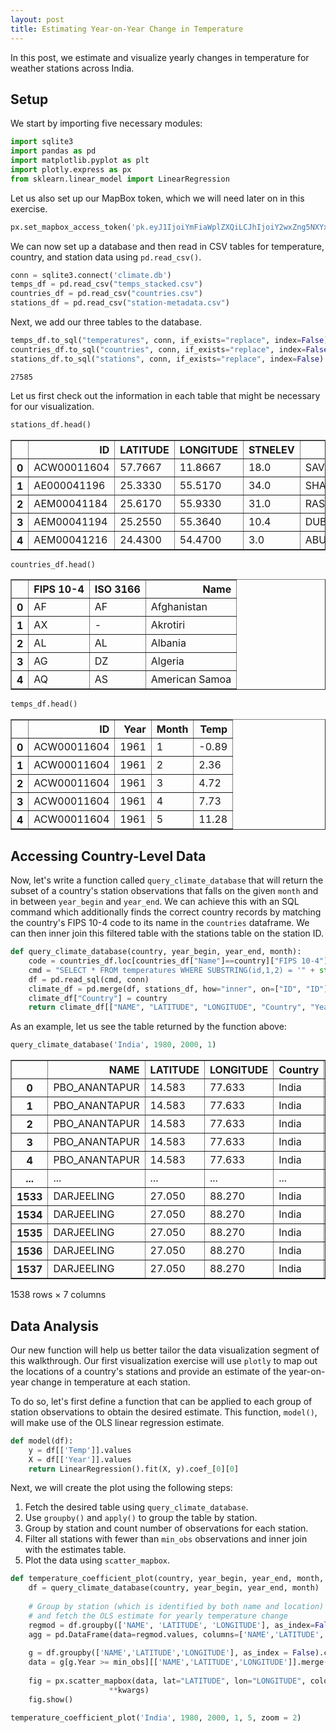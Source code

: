 ```yaml
---
layout: post
title: Estimating Year-on-Year Change in Temperature
---
```

In this post, we estimate and visualize yearly changes in temperature for weather stations across India.

## Setup

We start by importing five necessary modules:


```python
import sqlite3
import pandas as pd
import matplotlib.pyplot as plt
import plotly.express as px
from sklearn.linear_model import LinearRegression
```

Let us also set up our MapBox token, which we will need later on in this exercise.


```python
px.set_mapbox_access_token('pk.eyJ1IjoiYmFiaWplZXQiLCJhIjoiY2wxZng5NXYxMDMxMzNicjI1N3JveWZvbyJ9.b_hcxpVSJoAH_PRFxD616w')
```

We can now set up a database and then read in CSV tables for temperature, country, and station data using ```pd.read_csv()```.


```python
conn = sqlite3.connect('climate.db')
temps_df = pd.read_csv("temps_stacked.csv")
countries_df = pd.read_csv("countries.csv")
stations_df = pd.read_csv("station-metadata.csv")
```

Next, we add our three tables to the database.


```python
temps_df.to_sql("temperatures", conn, if_exists="replace", index=False)
countries_df.to_sql("countries", conn, if_exists="replace", index=False)
stations_df.to_sql("stations", conn, if_exists="replace", index=False)
```




    27585



Let us first check out the information in each table that might be necessary for our visualization.


```python
stations_df.head()
```




<div>
<style scoped>
    .dataframe tbody tr th:only-of-type {
        vertical-align: middle;
    }

    .dataframe tbody tr th {
        vertical-align: top;
    }

    .dataframe thead th {
        text-align: right;
    }
</style>
<table border="1" class="dataframe">
  <thead>
    <tr style="text-align: right;">
      <th></th>
      <th>ID</th>
      <th>LATITUDE</th>
      <th>LONGITUDE</th>
      <th>STNELEV</th>
      <th>NAME</th>
    </tr>
  </thead>
  <tbody>
    <tr>
      <th>0</th>
      <td>ACW00011604</td>
      <td>57.7667</td>
      <td>11.8667</td>
      <td>18.0</td>
      <td>SAVE</td>
    </tr>
    <tr>
      <th>1</th>
      <td>AE000041196</td>
      <td>25.3330</td>
      <td>55.5170</td>
      <td>34.0</td>
      <td>SHARJAH_INTER_AIRP</td>
    </tr>
    <tr>
      <th>2</th>
      <td>AEM00041184</td>
      <td>25.6170</td>
      <td>55.9330</td>
      <td>31.0</td>
      <td>RAS_AL_KHAIMAH_INTE</td>
    </tr>
    <tr>
      <th>3</th>
      <td>AEM00041194</td>
      <td>25.2550</td>
      <td>55.3640</td>
      <td>10.4</td>
      <td>DUBAI_INTL</td>
    </tr>
    <tr>
      <th>4</th>
      <td>AEM00041216</td>
      <td>24.4300</td>
      <td>54.4700</td>
      <td>3.0</td>
      <td>ABU_DHABI_BATEEN_AIR</td>
    </tr>
  </tbody>
</table>
</div>




```python
countries_df.head()
```




<div>
<style scoped>
    .dataframe tbody tr th:only-of-type {
        vertical-align: middle;
    }

    .dataframe tbody tr th {
        vertical-align: top;
    }

    .dataframe thead th {
        text-align: right;
    }
</style>
<table border="1" class="dataframe">
  <thead>
    <tr style="text-align: right;">
      <th></th>
      <th>FIPS 10-4</th>
      <th>ISO 3166</th>
      <th>Name</th>
    </tr>
  </thead>
  <tbody>
    <tr>
      <th>0</th>
      <td>AF</td>
      <td>AF</td>
      <td>Afghanistan</td>
    </tr>
    <tr>
      <th>1</th>
      <td>AX</td>
      <td>-</td>
      <td>Akrotiri</td>
    </tr>
    <tr>
      <th>2</th>
      <td>AL</td>
      <td>AL</td>
      <td>Albania</td>
    </tr>
    <tr>
      <th>3</th>
      <td>AG</td>
      <td>DZ</td>
      <td>Algeria</td>
    </tr>
    <tr>
      <th>4</th>
      <td>AQ</td>
      <td>AS</td>
      <td>American Samoa</td>
    </tr>
  </tbody>
</table>
</div>




```python
temps_df.head()
```




<div>
<style scoped>
    .dataframe tbody tr th:only-of-type {
        vertical-align: middle;
    }

    .dataframe tbody tr th {
        vertical-align: top;
    }

    .dataframe thead th {
        text-align: right;
    }
</style>
<table border="1" class="dataframe">
  <thead>
    <tr style="text-align: right;">
      <th></th>
      <th>ID</th>
      <th>Year</th>
      <th>Month</th>
      <th>Temp</th>
    </tr>
  </thead>
  <tbody>
    <tr>
      <th>0</th>
      <td>ACW00011604</td>
      <td>1961</td>
      <td>1</td>
      <td>-0.89</td>
    </tr>
    <tr>
      <th>1</th>
      <td>ACW00011604</td>
      <td>1961</td>
      <td>2</td>
      <td>2.36</td>
    </tr>
    <tr>
      <th>2</th>
      <td>ACW00011604</td>
      <td>1961</td>
      <td>3</td>
      <td>4.72</td>
    </tr>
    <tr>
      <th>3</th>
      <td>ACW00011604</td>
      <td>1961</td>
      <td>4</td>
      <td>7.73</td>
    </tr>
    <tr>
      <th>4</th>
      <td>ACW00011604</td>
      <td>1961</td>
      <td>5</td>
      <td>11.28</td>
    </tr>
  </tbody>
</table>
</div>



## Accessing Country-Level Data

Now, let's write a function called ```query_climate_database``` that will return the subset of a country's station observations that falls on the given ```month``` and in between ```year_begin``` and ```year_end```. We can achieve this with an SQL command which additionally finds the correct country records by matching the country's FIPS 10-4 code to its name in the ```countries``` dataframe. We can then inner join this filtered table with the stations table on the station ID.


```python
def query_climate_database(country, year_begin, year_end, month):
    code = countries_df.loc[countries_df["Name"]==country]["FIPS 10-4"].iloc[0]
    cmd = "SELECT * FROM temperatures WHERE SUBSTRING(id,1,2) = '" + str(code) + "' AND year >= " + str(year_begin) + " AND year <= " + str(year_end) + " AND month = " + str(month)
    df = pd.read_sql(cmd, conn)
    climate_df = pd.merge(df, stations_df, how="inner", on=["ID", "ID"])
    climate_df["Country"] = country
    return climate_df[["NAME", "LATITUDE", "LONGITUDE", "Country", "Year", "Month","Temp"]]
```

As an example, let us see the table returned by the function above:


```python
query_climate_database('India', 1980, 2000, 1)
```




<div>
<style scoped>
    .dataframe tbody tr th:only-of-type {
        vertical-align: middle;
    }

    .dataframe tbody tr th {
        vertical-align: top;
    }

    .dataframe thead th {
        text-align: right;
    }
</style>
<table border="1" class="dataframe">
  <thead>
    <tr style="text-align: right;">
      <th></th>
      <th>NAME</th>
      <th>LATITUDE</th>
      <th>LONGITUDE</th>
      <th>Country</th>
      <th>Year</th>
      <th>Month</th>
      <th>Temp</th>
    </tr>
  </thead>
  <tbody>
    <tr>
      <th>0</th>
      <td>PBO_ANANTAPUR</td>
      <td>14.583</td>
      <td>77.633</td>
      <td>India</td>
      <td>1980</td>
      <td>1</td>
      <td>23.48</td>
    </tr>
    <tr>
      <th>1</th>
      <td>PBO_ANANTAPUR</td>
      <td>14.583</td>
      <td>77.633</td>
      <td>India</td>
      <td>1981</td>
      <td>1</td>
      <td>24.57</td>
    </tr>
    <tr>
      <th>2</th>
      <td>PBO_ANANTAPUR</td>
      <td>14.583</td>
      <td>77.633</td>
      <td>India</td>
      <td>1982</td>
      <td>1</td>
      <td>24.19</td>
    </tr>
    <tr>
      <th>3</th>
      <td>PBO_ANANTAPUR</td>
      <td>14.583</td>
      <td>77.633</td>
      <td>India</td>
      <td>1983</td>
      <td>1</td>
      <td>23.51</td>
    </tr>
    <tr>
      <th>4</th>
      <td>PBO_ANANTAPUR</td>
      <td>14.583</td>
      <td>77.633</td>
      <td>India</td>
      <td>1984</td>
      <td>1</td>
      <td>24.81</td>
    </tr>
    <tr>
      <th>...</th>
      <td>...</td>
      <td>...</td>
      <td>...</td>
      <td>...</td>
      <td>...</td>
      <td>...</td>
      <td>...</td>
    </tr>
    <tr>
      <th>1533</th>
      <td>DARJEELING</td>
      <td>27.050</td>
      <td>88.270</td>
      <td>India</td>
      <td>1983</td>
      <td>1</td>
      <td>5.10</td>
    </tr>
    <tr>
      <th>1534</th>
      <td>DARJEELING</td>
      <td>27.050</td>
      <td>88.270</td>
      <td>India</td>
      <td>1986</td>
      <td>1</td>
      <td>6.90</td>
    </tr>
    <tr>
      <th>1535</th>
      <td>DARJEELING</td>
      <td>27.050</td>
      <td>88.270</td>
      <td>India</td>
      <td>1994</td>
      <td>1</td>
      <td>8.10</td>
    </tr>
    <tr>
      <th>1536</th>
      <td>DARJEELING</td>
      <td>27.050</td>
      <td>88.270</td>
      <td>India</td>
      <td>1995</td>
      <td>1</td>
      <td>5.60</td>
    </tr>
    <tr>
      <th>1537</th>
      <td>DARJEELING</td>
      <td>27.050</td>
      <td>88.270</td>
      <td>India</td>
      <td>1997</td>
      <td>1</td>
      <td>5.70</td>
    </tr>
  </tbody>
</table>
<p>1538 rows × 7 columns</p>
</div>



## Data Analysis

Our new function will help us better tailor the data visualization segment of this walkthrough. Our first visualization exercise will use ```plotly``` to map out the locations of a country's stations and provide an estimate of the year-on-year change in temperature at each station.

To do so, let's first define a function that can be applied to each group of station observations to obtain the desired estimate. This function, ```model()```, will make use of the OLS linear regression estimate.


```python
def model(df):
    y = df[['Temp']].values
    X = df[['Year']].values
    return LinearRegression().fit(X, y).coef_[0][0]
```

Next, we will create the plot using the following steps:

1. Fetch the desired table using ```query_climate_database```.
2. Use ```groupby()``` and ```apply()``` to group the table by station.
3. Group by station and count number of observations for each station.
4. Filter all stations with fewer than ```min_obs``` observations and inner join with the estimates table.
5. Plot the data using ```scatter_mapbox```.


```python
def temperature_coefficient_plot(country, year_begin, year_end, month, min_obs, **kwargs):
    df = query_climate_database(country, year_begin, year_end, month)
    
    # Group by station (which is identified by both name and location) 
    # and fetch the OLS estimate for yearly temperature change
    regmod = df.groupby(['NAME', 'LATITUDE', 'LONGITUDE'], as_index=False).apply(model)
    agg = pd.DataFrame(data=regmod.values, columns=['NAME','LATITUDE','LONGITUDE','Estimate'])
    
    g = df.groupby(['NAME','LATITUDE','LONGITUDE'], as_index = False).count()
    data = g[g.Year >= min_obs][['NAME','LATITUDE','LONGITUDE']].merge(agg, on=['NAME','LATITUDE','LONGITUDE'], how='inner')
    
    fig = px.scatter_mapbox(data, lat="LATITUDE", lon="LONGITUDE", color="Estimate",
                      **kwargs)
    fig.show()
```


```python
temperature_coefficient_plot('India', 1980, 2000, 1, 5, zoom = 2)
```


<div>                            <div id="299eaa1e-ba25-4ff5-9077-5f03aa7346f5" class="plotly-graph-div" style="height:525px; width:100%;"></div>            <script type="text/javascript">                require(["plotly"], function(Plotly) {                    window.PLOTLYENV=window.PLOTLYENV || {};                                    if (document.getElementById("299eaa1e-ba25-4ff5-9077-5f03aa7346f5")) {                    Plotly.newPlot(                        "299eaa1e-ba25-4ff5-9077-5f03aa7346f5",                        [{"hovertemplate":"Estimate=-0.023824531516183967<br>LATITUDE=%{lat}<br>LONGITUDE=%{lon}<extra></extra>","lat":[23.883],"legendgroup":"-0.023824531516183967","lon":[91.25],"marker":{"color":"#636efa"},"mode":"markers","name":"-0.023824531516183967","showlegend":true,"subplot":"mapbox","type":"scattermapbox"},{"hovertemplate":"Estimate=-0.09541262135922327<br>LATITUDE=%{lat}<br>LONGITUDE=%{lon}<extra></extra>","lat":[27.1667],"legendgroup":"-0.09541262135922327","lon":[78.0333],"marker":{"color":"#EF553B"},"mode":"markers","name":"-0.09541262135922327","showlegend":true,"subplot":"mapbox","type":"scattermapbox"},{"hovertemplate":"Estimate=-0.006976463916064041<br>LATITUDE=%{lat}<br>LONGITUDE=%{lon}<extra></extra>","lat":[23.067],"legendgroup":"-0.006976463916064041","lon":[72.633],"marker":{"color":"#00cc96"},"mode":"markers","name":"-0.006976463916064041","showlegend":true,"subplot":"mapbox","type":"scattermapbox"},{"hovertemplate":"Estimate=-0.038906130401503036<br>LATITUDE=%{lat}<br>LONGITUDE=%{lon}<extra></extra>","lat":[20.7],"legendgroup":"-0.038906130401503036","lon":[77.033],"marker":{"color":"#ab63fa"},"mode":"markers","name":"-0.038906130401503036","showlegend":true,"subplot":"mapbox","type":"scattermapbox"},{"hovertemplate":"Estimate=0.011315635598175711<br>LATITUDE=%{lat}<br>LONGITUDE=%{lon}<extra></extra>","lat":[20.7],"legendgroup":"0.011315635598175711","lon":[77.067],"marker":{"color":"#FFA15A"},"mode":"markers","name":"0.011315635598175711","showlegend":true,"subplot":"mapbox","type":"scattermapbox"},{"hovertemplate":"Estimate=-0.12064847942754905<br>LATITUDE=%{lat}<br>LONGITUDE=%{lon}<extra></extra>","lat":[25.441],"legendgroup":"-0.12064847942754905","lon":[81.735],"marker":{"color":"#19d3f3"},"mode":"markers","name":"-0.12064847942754905","showlegend":true,"subplot":"mapbox","type":"scattermapbox"},{"hovertemplate":"Estimate=-0.07217977893368016<br>LATITUDE=%{lat}<br>LONGITUDE=%{lon}<extra></extra>","lat":[25.5],"legendgroup":"-0.07217977893368016","lon":[81.9],"marker":{"color":"#FF6692"},"mode":"markers","name":"-0.07217977893368016","showlegend":true,"subplot":"mapbox","type":"scattermapbox"},{"hovertemplate":"Estimate=-0.02485771200910647<br>LATITUDE=%{lat}<br>LONGITUDE=%{lon}<extra></extra>","lat":[31.71],"legendgroup":"-0.02485771200910647","lon":[74.797],"marker":{"color":"#B6E880"},"mode":"markers","name":"-0.02485771200910647","showlegend":true,"subplot":"mapbox","type":"scattermapbox"},{"hovertemplate":"Estimate=-0.00598233189749575<br>LATITUDE=%{lat}<br>LONGITUDE=%{lon}<extra></extra>","lat":[19.85],"legendgroup":"-0.00598233189749575","lon":[75.4],"marker":{"color":"#FF97FF"},"mode":"markers","name":"-0.00598233189749575","showlegend":true,"subplot":"mapbox","type":"scattermapbox"},{"hovertemplate":"Estimate=-0.03679235262878381<br>LATITUDE=%{lat}<br>LONGITUDE=%{lon}<extra></extra>","lat":[21.517],"legendgroup":"-0.03679235262878381","lon":[86.933],"marker":{"color":"#FECB52"},"mode":"markers","name":"-0.03679235262878381","showlegend":true,"subplot":"mapbox","type":"scattermapbox"},{"hovertemplate":"Estimate=0.013679395808956421<br>LATITUDE=%{lat}<br>LONGITUDE=%{lon}<extra></extra>","lat":[12.967],"legendgroup":"0.013679395808956421","lon":[77.583],"marker":{"color":"#636efa"},"mode":"markers","name":"0.013679395808956421","showlegend":true,"subplot":"mapbox","type":"scattermapbox"},{"hovertemplate":"Estimate=0.0012467532467532877<br>LATITUDE=%{lat}<br>LONGITUDE=%{lon}<extra></extra>","lat":[17.45],"legendgroup":"0.0012467532467532877","lon":[78.47],"marker":{"color":"#EF553B"},"mode":"markers","name":"0.0012467532467532877","showlegend":true,"subplot":"mapbox","type":"scattermapbox"},{"hovertemplate":"Estimate=-0.012584415584415552<br>LATITUDE=%{lat}<br>LONGITUDE=%{lon}<extra></extra>","lat":[15.85],"legendgroup":"-0.012584415584415552","lon":[74.617],"marker":{"color":"#00cc96"},"mode":"markers","name":"-0.012584415584415552","showlegend":true,"subplot":"mapbox","type":"scattermapbox"},{"hovertemplate":"Estimate=-0.03156137006114001<br>LATITUDE=%{lat}<br>LONGITUDE=%{lon}<extra></extra>","lat":[23.283],"legendgroup":"-0.03156137006114001","lon":[77.35],"marker":{"color":"#ab63fa"},"mode":"markers","name":"-0.03156137006114001","showlegend":true,"subplot":"mapbox","type":"scattermapbox"},{"hovertemplate":"Estimate=-0.053077922077922106<br>LATITUDE=%{lat}<br>LONGITUDE=%{lon}<extra></extra>","lat":[20.25],"legendgroup":"-0.053077922077922106","lon":[85.833],"marker":{"color":"#FFA15A"},"mode":"markers","name":"-0.053077922077922106","showlegend":true,"subplot":"mapbox","type":"scattermapbox"},{"hovertemplate":"Estimate=0.021056134032725285<br>LATITUDE=%{lat}<br>LONGITUDE=%{lon}<extra></extra>","lat":[23.25],"legendgroup":"0.021056134032725285","lon":[69.667],"marker":{"color":"#19d3f3"},"mode":"markers","name":"0.021056134032725285","showlegend":true,"subplot":"mapbox","type":"scattermapbox"},{"hovertemplate":"Estimate=0.03868831168831171<br>LATITUDE=%{lat}<br>LONGITUDE=%{lon}<extra></extra>","lat":[28.0],"legendgroup":"0.03868831168831171","lon":[73.3],"marker":{"color":"#FF6692"},"mode":"markers","name":"0.03868831168831171","showlegend":true,"subplot":"mapbox","type":"scattermapbox"},{"hovertemplate":"Estimate=0.01883116883116881<br>LATITUDE=%{lat}<br>LONGITUDE=%{lon}<extra></extra>","lat":[18.9],"legendgroup":"0.01883116883116881","lon":[72.8167],"marker":{"color":"#B6E880"},"mode":"markers","name":"0.01883116883116881","showlegend":true,"subplot":"mapbox","type":"scattermapbox"},{"hovertemplate":"Estimate=0.04967532467532468<br>LATITUDE=%{lat}<br>LONGITUDE=%{lon}<extra></extra>","lat":[19.117],"legendgroup":"0.04967532467532468","lon":[72.85],"marker":{"color":"#FF97FF"},"mode":"markers","name":"0.04967532467532468","showlegend":true,"subplot":"mapbox","type":"scattermapbox"},{"hovertemplate":"Estimate=-0.03627833925157053<br>LATITUDE=%{lat}<br>LONGITUDE=%{lon}<extra></extra>","lat":[22.533],"legendgroup":"-0.03627833925157053","lon":[88.333],"marker":{"color":"#FECB52"},"mode":"markers","name":"-0.03627833925157053","showlegend":true,"subplot":"mapbox","type":"scattermapbox"},{"hovertemplate":"Estimate=-0.045207792207792176<br>LATITUDE=%{lat}<br>LONGITUDE=%{lon}<extra></extra>","lat":[22.65],"legendgroup":"-0.045207792207792176","lon":[88.45],"marker":{"color":"#636efa"},"mode":"markers","name":"-0.045207792207792176","showlegend":true,"subplot":"mapbox","type":"scattermapbox"},{"hovertemplate":"Estimate=0.04454873646209391<br>LATITUDE=%{lat}<br>LONGITUDE=%{lon}<extra></extra>","lat":[25.25],"legendgroup":"0.04454873646209391","lon":[91.7333],"marker":{"color":"#EF553B"},"mode":"markers","name":"0.04454873646209391","showlegend":true,"subplot":"mapbox","type":"scattermapbox"},{"hovertemplate":"Estimate=-0.021969696969697063<br>LATITUDE=%{lat}<br>LONGITUDE=%{lon}<extra></extra>","lat":[25.25],"legendgroup":"-0.021969696969697063","lon":[91.73],"marker":{"color":"#00cc96"},"mode":"markers","name":"-0.021969696969697063","showlegend":true,"subplot":"mapbox","type":"scattermapbox"},{"hovertemplate":"Estimate=0.007252604166666687<br>LATITUDE=%{lat}<br>LONGITUDE=%{lon}<extra></extra>","lat":[14.233],"legendgroup":"0.007252604166666687","lon":[76.433],"marker":{"color":"#ab63fa"},"mode":"markers","name":"0.007252604166666687","showlegend":true,"subplot":"mapbox","type":"scattermapbox"},{"hovertemplate":"Estimate=0.007804036112586248<br>LATITUDE=%{lat}<br>LONGITUDE=%{lon}<extra></extra>","lat":[11.033],"legendgroup":"0.007804036112586248","lon":[77.05],"marker":{"color":"#FFA15A"},"mode":"markers","name":"0.007804036112586248","showlegend":true,"subplot":"mapbox","type":"scattermapbox"},{"hovertemplate":"Estimate=0.03648212867355045<br>LATITUDE=%{lat}<br>LONGITUDE=%{lon}<extra></extra>","lat":[11.767],"legendgroup":"0.03648212867355045","lon":[79.767],"marker":{"color":"#19d3f3"},"mode":"markers","name":"0.03648212867355045","showlegend":true,"subplot":"mapbox","type":"scattermapbox"},{"hovertemplate":"Estimate=-0.01005464480874316<br>LATITUDE=%{lat}<br>LONGITUDE=%{lon}<extra></extra>","lat":[20.467],"legendgroup":"-0.01005464480874316","lon":[85.933],"marker":{"color":"#FF6692"},"mode":"markers","name":"-0.01005464480874316","showlegend":true,"subplot":"mapbox","type":"scattermapbox"},{"hovertemplate":"Estimate=-0.04259177355152582<br>LATITUDE=%{lat}<br>LONGITUDE=%{lon}<extra></extra>","lat":[24.05],"legendgroup":"-0.04259177355152582","lon":[84.067],"marker":{"color":"#B6E880"},"mode":"markers","name":"-0.04259177355152582","showlegend":true,"subplot":"mapbox","type":"scattermapbox"},{"hovertemplate":"Estimate=-0.0715501664289111<br>LATITUDE=%{lat}<br>LONGITUDE=%{lon}<extra></extra>","lat":[26.1667],"legendgroup":"-0.0715501664289111","lon":[85.9],"marker":{"color":"#FF97FF"},"mode":"markers","name":"-0.0715501664289111","showlegend":true,"subplot":"mapbox","type":"scattermapbox"},{"hovertemplate":"Estimate=-0.040132924335378316<br>LATITUDE=%{lat}<br>LONGITUDE=%{lon}<extra></extra>","lat":[27.05],"legendgroup":"-0.040132924335378316","lon":[88.27],"marker":{"color":"#FECB52"},"mode":"markers","name":"-0.040132924335378316","showlegend":true,"subplot":"mapbox","type":"scattermapbox"},{"hovertemplate":"Estimate=-0.20600000000000007<br>LATITUDE=%{lat}<br>LONGITUDE=%{lon}<extra></extra>","lat":[30.317],"legendgroup":"-0.20600000000000007","lon":[78.033],"marker":{"color":"#636efa"},"mode":"markers","name":"-0.20600000000000007","showlegend":true,"subplot":"mapbox","type":"scattermapbox"},{"hovertemplate":"Estimate=0.02312781954887219<br>LATITUDE=%{lat}<br>LONGITUDE=%{lon}<extra></extra>","lat":[27.483],"legendgroup":"0.02312781954887219","lon":[95.017],"marker":{"color":"#EF553B"},"mode":"markers","name":"0.02312781954887219","showlegend":true,"subplot":"mapbox","type":"scattermapbox"},{"hovertemplate":"Estimate=-0.08208791208791189<br>LATITUDE=%{lat}<br>LONGITUDE=%{lon}<extra></extra>","lat":[24.267],"legendgroup":"-0.08208791208791189","lon":[87.25],"marker":{"color":"#00cc96"},"mode":"markers","name":"-0.08208791208791189","showlegend":true,"subplot":"mapbox","type":"scattermapbox"},{"hovertemplate":"Estimate=0.07279411764705891<br>LATITUDE=%{lat}<br>LONGITUDE=%{lon}<extra></extra>","lat":[22.3667],"legendgroup":"0.07279411764705891","lon":[69.0833],"marker":{"color":"#ab63fa"},"mode":"markers","name":"0.07279411764705891","showlegend":true,"subplot":"mapbox","type":"scattermapbox"},{"hovertemplate":"Estimate=-0.010759817871371678<br>LATITUDE=%{lat}<br>LONGITUDE=%{lon}<extra></extra>","lat":[15.417],"legendgroup":"-0.010759817871371678","lon":[75.633],"marker":{"color":"#FFA15A"},"mode":"markers","name":"-0.010759817871371678","showlegend":true,"subplot":"mapbox","type":"scattermapbox"},{"hovertemplate":"Estimate=-0.0021895664952241503<br>LATITUDE=%{lat}<br>LONGITUDE=%{lon}<extra></extra>","lat":[26.1],"legendgroup":"-0.0021895664952241503","lon":[91.583],"marker":{"color":"#19d3f3"},"mode":"markers","name":"-0.0021895664952241503","showlegend":true,"subplot":"mapbox","type":"scattermapbox"},{"hovertemplate":"Estimate=-0.23099999999999993<br>LATITUDE=%{lat}<br>LONGITUDE=%{lon}<extra></extra>","lat":[24.75],"legendgroup":"-0.23099999999999993","lon":[84.95],"marker":{"color":"#FF6692"},"mode":"markers","name":"-0.23099999999999993","showlegend":true,"subplot":"mapbox","type":"scattermapbox"},{"hovertemplate":"Estimate=0.00907792207792211<br>LATITUDE=%{lat}<br>LONGITUDE=%{lon}<extra></extra>","lat":[15.483],"legendgroup":"0.00907792207792211","lon":[73.817],"marker":{"color":"#B6E880"},"mode":"markers","name":"0.00907792207792211","showlegend":true,"subplot":"mapbox","type":"scattermapbox"},{"hovertemplate":"Estimate=-0.01789029535864977<br>LATITUDE=%{lat}<br>LONGITUDE=%{lon}<extra></extra>","lat":[26.75],"legendgroup":"-0.01789029535864977","lon":[83.367],"marker":{"color":"#FF97FF"},"mode":"markers","name":"-0.01789029535864977","showlegend":true,"subplot":"mapbox","type":"scattermapbox"},{"hovertemplate":"Estimate=-0.11084187408491945<br>LATITUDE=%{lat}<br>LONGITUDE=%{lon}<extra></extra>","lat":[24.65],"legendgroup":"-0.11084187408491945","lon":[77.317],"marker":{"color":"#FECB52"},"mode":"markers","name":"-0.11084187408491945","showlegend":true,"subplot":"mapbox","type":"scattermapbox"},{"hovertemplate":"Estimate=-0.051667566837699214<br>LATITUDE=%{lat}<br>LONGITUDE=%{lon}<extra></extra>","lat":[26.233],"legendgroup":"-0.051667566837699214","lon":[78.25],"marker":{"color":"#636efa"},"mode":"markers","name":"-0.051667566837699214","showlegend":true,"subplot":"mapbox","type":"scattermapbox"},{"hovertemplate":"Estimate=-0.02357894736842104<br>LATITUDE=%{lat}<br>LONGITUDE=%{lon}<extra></extra>","lat":[29.167],"legendgroup":"-0.02357894736842104","lon":[75.733],"marker":{"color":"#EF553B"},"mode":"markers","name":"-0.02357894736842104","showlegend":true,"subplot":"mapbox","type":"scattermapbox"},{"hovertemplate":"Estimate=0.0066103896103895995<br>LATITUDE=%{lat}<br>LONGITUDE=%{lon}<extra></extra>","lat":[22.717],"legendgroup":"0.0066103896103895995","lon":[75.8],"marker":{"color":"#00cc96"},"mode":"markers","name":"0.0066103896103895995","showlegend":true,"subplot":"mapbox","type":"scattermapbox"},{"hovertemplate":"Estimate=-0.044518664047151296<br>LATITUDE=%{lat}<br>LONGITUDE=%{lon}<extra></extra>","lat":[23.2],"legendgroup":"-0.044518664047151296","lon":[79.95],"marker":{"color":"#ab63fa"},"mode":"markers","name":"-0.044518664047151296","showlegend":true,"subplot":"mapbox","type":"scattermapbox"},{"hovertemplate":"Estimate=-0.02198100027940761<br>LATITUDE=%{lat}<br>LONGITUDE=%{lon}<extra></extra>","lat":[19.083],"legendgroup":"-0.02198100027940761","lon":[82.033],"marker":{"color":"#FFA15A"},"mode":"markers","name":"-0.02198100027940761","showlegend":true,"subplot":"mapbox","type":"scattermapbox"},{"hovertemplate":"Estimate=0.0007142857142857162<br>LATITUDE=%{lat}<br>LONGITUDE=%{lon}<extra></extra>","lat":[26.817],"legendgroup":"0.0007142857142857162","lon":[75.8],"marker":{"color":"#19d3f3"},"mode":"markers","name":"0.0007142857142857162","showlegend":true,"subplot":"mapbox","type":"scattermapbox"},{"hovertemplate":"Estimate=0.01866396761133604<br>LATITUDE=%{lat}<br>LONGITUDE=%{lon}<extra></extra>","lat":[26.9],"legendgroup":"0.01866396761133604","lon":[70.917],"marker":{"color":"#FF6692"},"mode":"markers","name":"0.01866396761133604","showlegend":true,"subplot":"mapbox","type":"scattermapbox"},{"hovertemplate":"Estimate=-0.06115103405055352<br>LATITUDE=%{lat}<br>LONGITUDE=%{lon}<extra></extra>","lat":[21.917],"legendgroup":"-0.06115103405055352","lon":[84.083],"marker":{"color":"#B6E880"},"mode":"markers","name":"-0.06115103405055352","showlegend":true,"subplot":"mapbox","type":"scattermapbox"},{"hovertemplate":"Estimate=0.024636363636363647<br>LATITUDE=%{lat}<br>LONGITUDE=%{lon}<extra></extra>","lat":[26.3],"legendgroup":"0.024636363636363647","lon":[73.017],"marker":{"color":"#FF97FF"},"mode":"markers","name":"0.024636363636363647","showlegend":true,"subplot":"mapbox","type":"scattermapbox"},{"hovertemplate":"Estimate=-0.0007978412120423305<br>LATITUDE=%{lat}<br>LONGITUDE=%{lon}<extra></extra>","lat":[16.95],"legendgroup":"-0.0007978412120423305","lon":[82.233],"marker":{"color":"#FECB52"},"mode":"markers","name":"-0.0007978412120423305","showlegend":true,"subplot":"mapbox","type":"scattermapbox"},{"hovertemplate":"Estimate=0.06909090909090908<br>LATITUDE=%{lat}<br>LONGITUDE=%{lon}<extra></extra>","lat":[10.2333],"legendgroup":"0.06909090909090908","lon":[77.4667],"marker":{"color":"#636efa"},"mode":"markers","name":"0.06909090909090908","showlegend":true,"subplot":"mapbox","type":"scattermapbox"},{"hovertemplate":"Estimate=0.011636363636363662<br>LATITUDE=%{lat}<br>LONGITUDE=%{lon}<extra></extra>","lat":[25.15],"legendgroup":"0.011636363636363662","lon":[75.85],"marker":{"color":"#EF553B"},"mode":"markers","name":"0.011636363636363662","showlegend":true,"subplot":"mapbox","type":"scattermapbox"},{"hovertemplate":"Estimate=0.03712987012987014<br>LATITUDE=%{lat}<br>LONGITUDE=%{lon}<extra></extra>","lat":[11.25],"legendgroup":"0.03712987012987014","lon":[75.783],"marker":{"color":"#00cc96"},"mode":"markers","name":"0.03712987012987014","showlegend":true,"subplot":"mapbox","type":"scattermapbox"},{"hovertemplate":"Estimate=0.014978843441466798<br>LATITUDE=%{lat}<br>LONGITUDE=%{lon}<extra></extra>","lat":[15.8],"legendgroup":"0.014978843441466798","lon":[78.067],"marker":{"color":"#ab63fa"},"mode":"markers","name":"0.014978843441466798","showlegend":true,"subplot":"mapbox","type":"scattermapbox"},{"hovertemplate":"Estimate=-0.05899733402691978<br>LATITUDE=%{lat}<br>LONGITUDE=%{lon}<extra></extra>","lat":[26.75],"legendgroup":"-0.05899733402691978","lon":[80.883],"marker":{"color":"#FFA15A"},"mode":"markers","name":"-0.05899733402691978","showlegend":true,"subplot":"mapbox","type":"scattermapbox"},{"hovertemplate":"Estimate=0.13179063360881538<br>LATITUDE=%{lat}<br>LONGITUDE=%{lon}<extra></extra>","lat":[30.9333],"legendgroup":"0.13179063360881538","lon":[75.8667],"marker":{"color":"#19d3f3"},"mode":"markers","name":"0.13179063360881538","showlegend":true,"subplot":"mapbox","type":"scattermapbox"},{"hovertemplate":"Estimate=-0.0009985315712187663<br>LATITUDE=%{lat}<br>LONGITUDE=%{lon}<extra></extra>","lat":[16.2],"legendgroup":"-0.0009985315712187663","lon":[81.15],"marker":{"color":"#FF6692"},"mode":"markers","name":"-0.0009985315712187663","showlegend":true,"subplot":"mapbox","type":"scattermapbox"},{"hovertemplate":"Estimate=0.0007839388145315301<br>LATITUDE=%{lat}<br>LONGITUDE=%{lon}<extra></extra>","lat":[13.0],"legendgroup":"0.0007839388145315301","lon":[80.183],"marker":{"color":"#B6E880"},"mode":"markers","name":"0.0007839388145315301","showlegend":true,"subplot":"mapbox","type":"scattermapbox"},{"hovertemplate":"Estimate=0.05558068332057612<br>LATITUDE=%{lat}<br>LONGITUDE=%{lon}<extra></extra>","lat":[12.917],"legendgroup":"0.05558068332057612","lon":[74.883],"marker":{"color":"#FF97FF"},"mode":"markers","name":"0.05558068332057612","showlegend":true,"subplot":"mapbox","type":"scattermapbox"},{"hovertemplate":"Estimate=0.05308326787117044<br>LATITUDE=%{lat}<br>LONGITUDE=%{lon}<extra></extra>","lat":[8.3],"legendgroup":"0.05308326787117044","lon":[73.15],"marker":{"color":"#FECB52"},"mode":"markers","name":"0.05308326787117044","showlegend":true,"subplot":"mapbox","type":"scattermapbox"},{"hovertemplate":"Estimate=0.015428308460982181<br>LATITUDE=%{lat}<br>LONGITUDE=%{lon}<extra></extra>","lat":[8.3],"legendgroup":"0.015428308460982181","lon":[73.0],"marker":{"color":"#636efa"},"mode":"markers","name":"0.015428308460982181","showlegend":true,"subplot":"mapbox","type":"scattermapbox"},{"hovertemplate":"Estimate=0.073086785009862<br>LATITUDE=%{lat}<br>LONGITUDE=%{lon}<extra></extra>","lat":[23.317],"legendgroup":"0.073086785009862","lon":[85.317],"marker":{"color":"#EF553B"},"mode":"markers","name":"0.073086785009862","showlegend":true,"subplot":"mapbox","type":"scattermapbox"},{"hovertemplate":"Estimate=0.02055077767612073<br>LATITUDE=%{lat}<br>LONGITUDE=%{lon}<extra></extra>","lat":[29.4667],"legendgroup":"0.02055077767612073","lon":[79.65],"marker":{"color":"#00cc96"},"mode":"markers","name":"0.02055077767612073","showlegend":true,"subplot":"mapbox","type":"scattermapbox"},{"hovertemplate":"Estimate=-0.02401379811183734<br>LATITUDE=%{lat}<br>LONGITUDE=%{lon}<extra></extra>","lat":[21.1],"legendgroup":"-0.02401379811183734","lon":[79.05],"marker":{"color":"#ab63fa"},"mode":"markers","name":"-0.02401379811183734","showlegend":true,"subplot":"mapbox","type":"scattermapbox"},{"hovertemplate":"Estimate=0.012661421418817823<br>LATITUDE=%{lat}<br>LONGITUDE=%{lon}<extra></extra>","lat":[14.45],"legendgroup":"0.012661421418817823","lon":[79.983],"marker":{"color":"#FFA15A"},"mode":"markers","name":"0.012661421418817823","showlegend":true,"subplot":"mapbox","type":"scattermapbox"},{"hovertemplate":"Estimate=-0.03679220779220781<br>LATITUDE=%{lat}<br>LONGITUDE=%{lon}<extra></extra>","lat":[28.583],"legendgroup":"-0.03679220779220781","lon":[77.2],"marker":{"color":"#19d3f3"},"mode":"markers","name":"-0.03679220779220781","showlegend":true,"subplot":"mapbox","type":"scattermapbox"},{"hovertemplate":"Estimate=0.23857142857142852<br>LATITUDE=%{lat}<br>LONGITUDE=%{lon}<extra></extra>","lat":[27.233],"legendgroup":"0.23857142857142852","lon":[94.117],"marker":{"color":"#FF6692"},"mode":"markers","name":"0.23857142857142852","showlegend":true,"subplot":"mapbox","type":"scattermapbox"},{"hovertemplate":"Estimate=-0.0014285714285713874<br>LATITUDE=%{lat}<br>LONGITUDE=%{lon}<extra></extra>","lat":[9.267],"legendgroup":"-0.0014285714285713874","lon":[79.3],"marker":{"color":"#B6E880"},"mode":"markers","name":"-0.0014285714285713874","showlegend":true,"subplot":"mapbox","type":"scattermapbox"},{"hovertemplate":"Estimate=-0.0070787292817679785<br>LATITUDE=%{lat}<br>LONGITUDE=%{lon}<extra></extra>","lat":[30.333],"legendgroup":"-0.0070787292817679785","lon":[76.467],"marker":{"color":"#FF97FF"},"mode":"markers","name":"-0.0070787292817679785","showlegend":true,"subplot":"mapbox","type":"scattermapbox"},{"hovertemplate":"Estimate=-0.026960140451264752<br>LATITUDE=%{lat}<br>LONGITUDE=%{lon}<extra></extra>","lat":[25.6],"legendgroup":"-0.026960140451264752","lon":[85.1],"marker":{"color":"#FECB52"},"mode":"markers","name":"-0.026960140451264752","showlegend":true,"subplot":"mapbox","type":"scattermapbox"},{"hovertemplate":"Estimate=0.01814035087719293<br>LATITUDE=%{lat}<br>LONGITUDE=%{lon}<extra></extra>","lat":[14.583],"legendgroup":"0.01814035087719293","lon":[77.633],"marker":{"color":"#636efa"},"mode":"markers","name":"0.01814035087719293","showlegend":true,"subplot":"mapbox","type":"scattermapbox"},{"hovertemplate":"Estimate=-0.08647696476964765<br>LATITUDE=%{lat}<br>LONGITUDE=%{lon}<extra></extra>","lat":[22.767],"legendgroup":"-0.08647696476964765","lon":[81.9],"marker":{"color":"#EF553B"},"mode":"markers","name":"-0.08647696476964765","showlegend":true,"subplot":"mapbox","type":"scattermapbox"},{"hovertemplate":"Estimate=-0.01731168831168834<br>LATITUDE=%{lat}<br>LONGITUDE=%{lon}<extra></extra>","lat":[18.533],"legendgroup":"-0.01731168831168834","lon":[73.85],"marker":{"color":"#00cc96"},"mode":"markers","name":"-0.01731168831168834","showlegend":true,"subplot":"mapbox","type":"scattermapbox"},{"hovertemplate":"Estimate=0.03393429158110884<br>LATITUDE=%{lat}<br>LONGITUDE=%{lon}<extra></extra>","lat":[11.667],"legendgroup":"0.03393429158110884","lon":[92.717],"marker":{"color":"#ab63fa"},"mode":"markers","name":"0.03393429158110884","showlegend":true,"subplot":"mapbox","type":"scattermapbox"},{"hovertemplate":"Estimate=-0.03531050303129612<br>LATITUDE=%{lat}<br>LONGITUDE=%{lon}<extra></extra>","lat":[21.217],"legendgroup":"-0.03531050303129612","lon":[81.667],"marker":{"color":"#FFA15A"},"mode":"markers","name":"-0.03531050303129612","showlegend":true,"subplot":"mapbox","type":"scattermapbox"},{"hovertemplate":"Estimate=0.033546218487395016<br>LATITUDE=%{lat}<br>LONGITUDE=%{lon}<extra></extra>","lat":[22.3],"legendgroup":"0.033546218487395016","lon":[70.783],"marker":{"color":"#19d3f3"},"mode":"markers","name":"0.033546218487395016","showlegend":true,"subplot":"mapbox","type":"scattermapbox"},{"hovertemplate":"Estimate=-0.08144000000000001<br>LATITUDE=%{lat}<br>LONGITUDE=%{lon}<extra></extra>","lat":[18.767],"legendgroup":"-0.08144000000000001","lon":[79.433],"marker":{"color":"#FF6692"},"mode":"markers","name":"-0.08144000000000001","showlegend":true,"subplot":"mapbox","type":"scattermapbox"},{"hovertemplate":"Estimate=0.015716897362235468<br>LATITUDE=%{lat}<br>LONGITUDE=%{lon}<extra></extra>","lat":[16.983],"legendgroup":"0.015716897362235468","lon":[73.333],"marker":{"color":"#B6E880"},"mode":"markers","name":"0.015716897362235468","showlegend":true,"subplot":"mapbox","type":"scattermapbox"},{"hovertemplate":"Estimate=0.041380255941499085<br>LATITUDE=%{lat}<br>LONGITUDE=%{lon}<extra></extra>","lat":[23.85],"legendgroup":"0.041380255941499085","lon":[78.75],"marker":{"color":"#FF97FF"},"mode":"markers","name":"0.041380255941499085","showlegend":true,"subplot":"mapbox","type":"scattermapbox"},{"hovertemplate":"Estimate=-0.05244766505636069<br>LATITUDE=%{lat}<br>LONGITUDE=%{lon}<extra></extra>","lat":[20.85],"legendgroup":"-0.05244766505636069","lon":[88.25],"marker":{"color":"#FECB52"},"mode":"markers","name":"-0.05244766505636069","showlegend":true,"subplot":"mapbox","type":"scattermapbox"},{"hovertemplate":"Estimate=-0.011545401629802115<br>LATITUDE=%{lat}<br>LONGITUDE=%{lon}<extra></extra>","lat":[24.567],"legendgroup":"-0.011545401629802115","lon":[80.833],"marker":{"color":"#636efa"},"mode":"markers","name":"-0.011545401629802115","showlegend":true,"subplot":"mapbox","type":"scattermapbox"},{"hovertemplate":"Estimate=0.08744268077601404<br>LATITUDE=%{lat}<br>LONGITUDE=%{lon}<extra></extra>","lat":[25.6],"legendgroup":"0.08744268077601404","lon":[91.89],"marker":{"color":"#EF553B"},"mode":"markers","name":"0.08744268077601404","showlegend":true,"subplot":"mapbox","type":"scattermapbox"},{"hovertemplate":"Estimate=0.08166666666666672<br>LATITUDE=%{lat}<br>LONGITUDE=%{lon}<extra></extra>","lat":[31.1],"legendgroup":"0.08166666666666672","lon":[77.167],"marker":{"color":"#00cc96"},"mode":"markers","name":"0.08166666666666672","showlegend":true,"subplot":"mapbox","type":"scattermapbox"},{"hovertemplate":"Estimate=0.013914860276834693<br>LATITUDE=%{lat}<br>LONGITUDE=%{lon}<extra></extra>","lat":[17.667],"legendgroup":"0.013914860276834693","lon":[75.9],"marker":{"color":"#ab63fa"},"mode":"markers","name":"0.013914860276834693","showlegend":true,"subplot":"mapbox","type":"scattermapbox"},{"hovertemplate":"Estimate=0.07881987577639739<br>LATITUDE=%{lat}<br>LONGITUDE=%{lon}<extra></extra>","lat":[24.82],"legendgroup":"0.07881987577639739","lon":[92.83],"marker":{"color":"#FFA15A"},"mode":"markers","name":"0.07881987577639739","showlegend":true,"subplot":"mapbox","type":"scattermapbox"},{"hovertemplate":"Estimate=0.014576612903225802<br>LATITUDE=%{lat}<br>LONGITUDE=%{lon}<extra></extra>","lat":[34.083],"legendgroup":"0.014576612903225802","lon":[74.833],"marker":{"color":"#19d3f3"},"mode":"markers","name":"0.014576612903225802","showlegend":true,"subplot":"mapbox","type":"scattermapbox"},{"hovertemplate":"Estimate=0.01332385300501461<br>LATITUDE=%{lat}<br>LONGITUDE=%{lon}<extra></extra>","lat":[21.2],"legendgroup":"0.01332385300501461","lon":[72.833],"marker":{"color":"#FF6692"},"mode":"markers","name":"0.01332385300501461","showlegend":true,"subplot":"mapbox","type":"scattermapbox"},{"hovertemplate":"Estimate=-0.10785714285714304<br>LATITUDE=%{lat}<br>LONGITUDE=%{lon}<extra></extra>","lat":[26.617],"legendgroup":"-0.10785714285714304","lon":[92.783],"marker":{"color":"#B6E880"},"mode":"markers","name":"-0.10785714285714304","showlegend":true,"subplot":"mapbox","type":"scattermapbox"},{"hovertemplate":"Estimate=0.02977922077922076<br>LATITUDE=%{lat}<br>LONGITUDE=%{lon}<extra></extra>","lat":[8.483],"legendgroup":"0.02977922077922076","lon":[76.95],"marker":{"color":"#FF97FF"},"mode":"markers","name":"0.02977922077922076","showlegend":true,"subplot":"mapbox","type":"scattermapbox"},{"hovertemplate":"Estimate=0.04993107484231753<br>LATITUDE=%{lat}<br>LONGITUDE=%{lon}<extra></extra>","lat":[10.767],"legendgroup":"0.04993107484231753","lon":[78.717],"marker":{"color":"#FECB52"},"mode":"markers","name":"0.04993107484231753","showlegend":true,"subplot":"mapbox","type":"scattermapbox"},{"hovertemplate":"Estimate=0.027922077922077865<br>LATITUDE=%{lat}<br>LONGITUDE=%{lon}<extra></extra>","lat":[8.5],"legendgroup":"0.027922077922077865","lon":[77.0],"marker":{"color":"#636efa"},"mode":"markers","name":"0.027922077922077865","showlegend":true,"subplot":"mapbox","type":"scattermapbox"},{"hovertemplate":"Estimate=0.06544155844155841<br>LATITUDE=%{lat}<br>LONGITUDE=%{lon}<extra></extra>","lat":[20.9],"legendgroup":"0.06544155844155841","lon":[70.367],"marker":{"color":"#EF553B"},"mode":"markers","name":"0.06544155844155841","showlegend":true,"subplot":"mapbox","type":"scattermapbox"},{"hovertemplate":"Estimate=-0.060557683101962766<br>LATITUDE=%{lat}<br>LONGITUDE=%{lon}<extra></extra>","lat":[17.717],"legendgroup":"-0.060557683101962766","lon":[83.233],"marker":{"color":"#00cc96"},"mode":"markers","name":"-0.060557683101962766","showlegend":true,"subplot":"mapbox","type":"scattermapbox"}],                        {"template":{"data":{"bar":[{"error_x":{"color":"#2a3f5f"},"error_y":{"color":"#2a3f5f"},"marker":{"line":{"color":"#E5ECF6","width":0.5},"pattern":{"fillmode":"overlay","size":10,"solidity":0.2}},"type":"bar"}],"barpolar":[{"marker":{"line":{"color":"#E5ECF6","width":0.5},"pattern":{"fillmode":"overlay","size":10,"solidity":0.2}},"type":"barpolar"}],"carpet":[{"aaxis":{"endlinecolor":"#2a3f5f","gridcolor":"white","linecolor":"white","minorgridcolor":"white","startlinecolor":"#2a3f5f"},"baxis":{"endlinecolor":"#2a3f5f","gridcolor":"white","linecolor":"white","minorgridcolor":"white","startlinecolor":"#2a3f5f"},"type":"carpet"}],"choropleth":[{"colorbar":{"outlinewidth":0,"ticks":""},"type":"choropleth"}],"contour":[{"colorbar":{"outlinewidth":0,"ticks":""},"colorscale":[[0.0,"#0d0887"],[0.1111111111111111,"#46039f"],[0.2222222222222222,"#7201a8"],[0.3333333333333333,"#9c179e"],[0.4444444444444444,"#bd3786"],[0.5555555555555556,"#d8576b"],[0.6666666666666666,"#ed7953"],[0.7777777777777778,"#fb9f3a"],[0.8888888888888888,"#fdca26"],[1.0,"#f0f921"]],"type":"contour"}],"contourcarpet":[{"colorbar":{"outlinewidth":0,"ticks":""},"type":"contourcarpet"}],"heatmap":[{"colorbar":{"outlinewidth":0,"ticks":""},"colorscale":[[0.0,"#0d0887"],[0.1111111111111111,"#46039f"],[0.2222222222222222,"#7201a8"],[0.3333333333333333,"#9c179e"],[0.4444444444444444,"#bd3786"],[0.5555555555555556,"#d8576b"],[0.6666666666666666,"#ed7953"],[0.7777777777777778,"#fb9f3a"],[0.8888888888888888,"#fdca26"],[1.0,"#f0f921"]],"type":"heatmap"}],"heatmapgl":[{"colorbar":{"outlinewidth":0,"ticks":""},"colorscale":[[0.0,"#0d0887"],[0.1111111111111111,"#46039f"],[0.2222222222222222,"#7201a8"],[0.3333333333333333,"#9c179e"],[0.4444444444444444,"#bd3786"],[0.5555555555555556,"#d8576b"],[0.6666666666666666,"#ed7953"],[0.7777777777777778,"#fb9f3a"],[0.8888888888888888,"#fdca26"],[1.0,"#f0f921"]],"type":"heatmapgl"}],"histogram":[{"marker":{"pattern":{"fillmode":"overlay","size":10,"solidity":0.2}},"type":"histogram"}],"histogram2d":[{"colorbar":{"outlinewidth":0,"ticks":""},"colorscale":[[0.0,"#0d0887"],[0.1111111111111111,"#46039f"],[0.2222222222222222,"#7201a8"],[0.3333333333333333,"#9c179e"],[0.4444444444444444,"#bd3786"],[0.5555555555555556,"#d8576b"],[0.6666666666666666,"#ed7953"],[0.7777777777777778,"#fb9f3a"],[0.8888888888888888,"#fdca26"],[1.0,"#f0f921"]],"type":"histogram2d"}],"histogram2dcontour":[{"colorbar":{"outlinewidth":0,"ticks":""},"colorscale":[[0.0,"#0d0887"],[0.1111111111111111,"#46039f"],[0.2222222222222222,"#7201a8"],[0.3333333333333333,"#9c179e"],[0.4444444444444444,"#bd3786"],[0.5555555555555556,"#d8576b"],[0.6666666666666666,"#ed7953"],[0.7777777777777778,"#fb9f3a"],[0.8888888888888888,"#fdca26"],[1.0,"#f0f921"]],"type":"histogram2dcontour"}],"mesh3d":[{"colorbar":{"outlinewidth":0,"ticks":""},"type":"mesh3d"}],"parcoords":[{"line":{"colorbar":{"outlinewidth":0,"ticks":""}},"type":"parcoords"}],"pie":[{"automargin":true,"type":"pie"}],"scatter":[{"marker":{"colorbar":{"outlinewidth":0,"ticks":""}},"type":"scatter"}],"scatter3d":[{"line":{"colorbar":{"outlinewidth":0,"ticks":""}},"marker":{"colorbar":{"outlinewidth":0,"ticks":""}},"type":"scatter3d"}],"scattercarpet":[{"marker":{"colorbar":{"outlinewidth":0,"ticks":""}},"type":"scattercarpet"}],"scattergeo":[{"marker":{"colorbar":{"outlinewidth":0,"ticks":""}},"type":"scattergeo"}],"scattergl":[{"marker":{"colorbar":{"outlinewidth":0,"ticks":""}},"type":"scattergl"}],"scattermapbox":[{"marker":{"colorbar":{"outlinewidth":0,"ticks":""}},"type":"scattermapbox"}],"scatterpolar":[{"marker":{"colorbar":{"outlinewidth":0,"ticks":""}},"type":"scatterpolar"}],"scatterpolargl":[{"marker":{"colorbar":{"outlinewidth":0,"ticks":""}},"type":"scatterpolargl"}],"scatterternary":[{"marker":{"colorbar":{"outlinewidth":0,"ticks":""}},"type":"scatterternary"}],"surface":[{"colorbar":{"outlinewidth":0,"ticks":""},"colorscale":[[0.0,"#0d0887"],[0.1111111111111111,"#46039f"],[0.2222222222222222,"#7201a8"],[0.3333333333333333,"#9c179e"],[0.4444444444444444,"#bd3786"],[0.5555555555555556,"#d8576b"],[0.6666666666666666,"#ed7953"],[0.7777777777777778,"#fb9f3a"],[0.8888888888888888,"#fdca26"],[1.0,"#f0f921"]],"type":"surface"}],"table":[{"cells":{"fill":{"color":"#EBF0F8"},"line":{"color":"white"}},"header":{"fill":{"color":"#C8D4E3"},"line":{"color":"white"}},"type":"table"}]},"layout":{"annotationdefaults":{"arrowcolor":"#2a3f5f","arrowhead":0,"arrowwidth":1},"autotypenumbers":"strict","coloraxis":{"colorbar":{"outlinewidth":0,"ticks":""}},"colorscale":{"diverging":[[0,"#8e0152"],[0.1,"#c51b7d"],[0.2,"#de77ae"],[0.3,"#f1b6da"],[0.4,"#fde0ef"],[0.5,"#f7f7f7"],[0.6,"#e6f5d0"],[0.7,"#b8e186"],[0.8,"#7fbc41"],[0.9,"#4d9221"],[1,"#276419"]],"sequential":[[0.0,"#0d0887"],[0.1111111111111111,"#46039f"],[0.2222222222222222,"#7201a8"],[0.3333333333333333,"#9c179e"],[0.4444444444444444,"#bd3786"],[0.5555555555555556,"#d8576b"],[0.6666666666666666,"#ed7953"],[0.7777777777777778,"#fb9f3a"],[0.8888888888888888,"#fdca26"],[1.0,"#f0f921"]],"sequentialminus":[[0.0,"#0d0887"],[0.1111111111111111,"#46039f"],[0.2222222222222222,"#7201a8"],[0.3333333333333333,"#9c179e"],[0.4444444444444444,"#bd3786"],[0.5555555555555556,"#d8576b"],[0.6666666666666666,"#ed7953"],[0.7777777777777778,"#fb9f3a"],[0.8888888888888888,"#fdca26"],[1.0,"#f0f921"]]},"colorway":["#636efa","#EF553B","#00cc96","#ab63fa","#FFA15A","#19d3f3","#FF6692","#B6E880","#FF97FF","#FECB52"],"font":{"color":"#2a3f5f"},"geo":{"bgcolor":"white","lakecolor":"white","landcolor":"#E5ECF6","showlakes":true,"showland":true,"subunitcolor":"white"},"hoverlabel":{"align":"left"},"hovermode":"closest","mapbox":{"style":"light"},"paper_bgcolor":"white","plot_bgcolor":"#E5ECF6","polar":{"angularaxis":{"gridcolor":"white","linecolor":"white","ticks":""},"bgcolor":"#E5ECF6","radialaxis":{"gridcolor":"white","linecolor":"white","ticks":""}},"scene":{"xaxis":{"backgroundcolor":"#E5ECF6","gridcolor":"white","gridwidth":2,"linecolor":"white","showbackground":true,"ticks":"","zerolinecolor":"white"},"yaxis":{"backgroundcolor":"#E5ECF6","gridcolor":"white","gridwidth":2,"linecolor":"white","showbackground":true,"ticks":"","zerolinecolor":"white"},"zaxis":{"backgroundcolor":"#E5ECF6","gridcolor":"white","gridwidth":2,"linecolor":"white","showbackground":true,"ticks":"","zerolinecolor":"white"}},"shapedefaults":{"line":{"color":"#2a3f5f"}},"ternary":{"aaxis":{"gridcolor":"white","linecolor":"white","ticks":""},"baxis":{"gridcolor":"white","linecolor":"white","ticks":""},"bgcolor":"#E5ECF6","caxis":{"gridcolor":"white","linecolor":"white","ticks":""}},"title":{"x":0.05},"xaxis":{"automargin":true,"gridcolor":"white","linecolor":"white","ticks":"","title":{"standoff":15},"zerolinecolor":"white","zerolinewidth":2},"yaxis":{"automargin":true,"gridcolor":"white","linecolor":"white","ticks":"","title":{"standoff":15},"zerolinecolor":"white","zerolinewidth":2}}},"mapbox":{"domain":{"x":[0.0,1.0],"y":[0.0,1.0]},"center":{"lat":21.264950537634405,"lon":79.96687096774191},"accesstoken":"pk.eyJ1IjoiYmFiaWplZXQiLCJhIjoiY2wxZng5NXYxMDMxMzNicjI1N3JveWZvbyJ9.b_hcxpVSJoAH_PRFxD616w","zoom":2},"legend":{"title":{"text":"Estimate"},"tracegroupgap":0},"margin":{"t":60}},                        {"responsive": true}                    ).then(function(){
